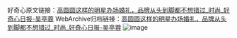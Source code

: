 好奇心原文链接：[高圆圆这样的明星办场婚礼，品牌从头到脚都不想错过_时尚_好奇心日报-吴亭蓉](https://www.qdaily.com/articles/4045.html)
WebArchive归档链接：[高圆圆这样的明星办场婚礼，品牌从头到脚都不想错过_时尚_好奇心日报-吴亭蓉](http://web.archive.org/web/20160421070735/http://www.qdaily.com/articles/4045.html)
![image](http://ww3.sinaimg.cn/large/007d5XDply1g3vdwet7mxj30u06xyhdt)
